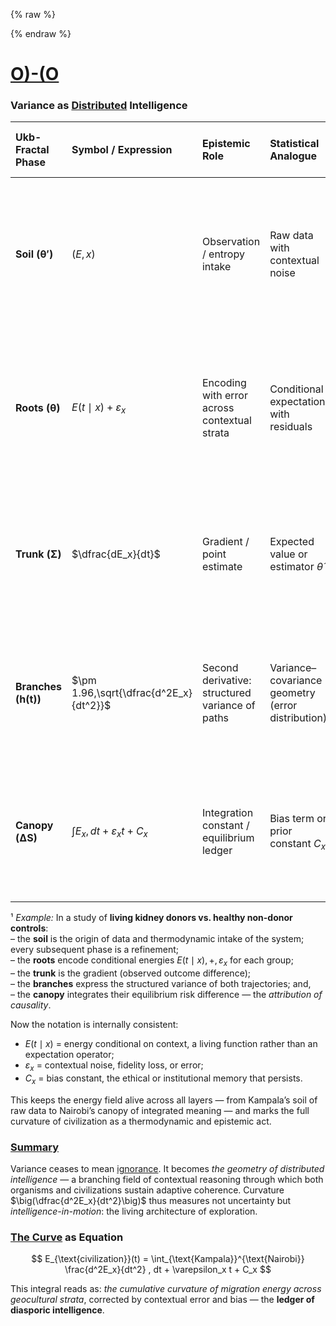 {% raw %}
<!-- Drop this anywhere in your README.md or page HTML -->
<script>
  window.MathJax = {
    tex: {
      inlineMath: [['$', '$'], ['\\(', '\\)']],
      displayMath: [['$$','$$'], ['\\[','\\]']],
      processEscapes: true
    },
    options: {
      skipHtmlTags: ['script','noscript','style','textarea','pre','code']
    }
  };
</script>
<script id="MathJax-script" async
  src="https://cdn.jsdelivr.net/npm/mathjax@3/es5/tex-mml-chtml.js">
</script>
{% endraw %}

# [O)-(O](https://ukb-dt.github.io/gan/)
### Variance as [Distributed](https://ukb-dt.github.io/45yo/) Intelligence

| **Ukb-Fractal Phase** | **Symbol / Expression**                | **Epistemic Role**                              | **Statistical Analogue**                          | **Interpretation / Legacy**                                                                      | **Geocultural Resonance**                                                                                                              | **[Ontological](https://ukb-dt.github.io/ns/) Layer**                                                                       | **Physical Expression (Airport Anatomy)**                | **Metabolic Function**                                               |
| :-------------------- | :------------------------------------- | :---------------------------------------------- | :------------------------------------------------ | :----------------------------------------------------------------------------------------------- | :------------------------------------------------------------------------------------------------------------------------------------- | :------------------------------------------------------------------------------------------ | :------------------------------------------------------- | :------------------------------------------------------------------- |
| **Soil (θ′)**         | $(E, x)$                               | Observation / entropy intake                    | Raw data with contextual noise                    | The clinical or civic sensorium — experience entering the system                                 | **Kampala** — primal sensorium; earth-rich, communal, and immediate — perception unfiltered, entropy alive `@Rx`                       | **Runways + Taxiways + Aprons**                                                             | Earth-contact kinetic substrate                          | Converts ground fuel into lift; kinetic coupling with atmosphere     |
| **Roots (θ)**         | $E(t \mid x) + \varepsilon_x$          | Encoding with error across contextual strata    | Conditional expectation with residuals            | Stratified path dependencies — biological, social, temporal, institutional contexts¹             | **Baltimore** — deep social encoding `@JH`; layered racial, economic, and historical variance forming identity                         | **Gates + Jetways + Stands**                                                                | Static connection between aircraft and terminal          | Anchors flow; exchanges mass, energy, and passengers                 |
| **Trunk (Σ)**         | $\dfrac{dE_x}{dt}$                     | Gradient / point estimate                       | Expected value or estimator $\hat{\theta}$        | Coherent intention or intervention — the system’s direction of learning                          | **Centreville** — measured growth; suburban equilibrium, mid-scale control point of gradient `@Ukb`                                    | **Concourses + Terminal Spine**                                                             | Structural compression of movement into ordered channels | Encodes and regulates flow (security, customs, ticketing, logistics) |
| **Branches (h(t))**   | $\pm 1.96,\sqrt{\dfrac{d^2E_x}{dt^2}}$ | Second derivative: structured variance of paths | Variance–covariance geometry (error distribution) | Distributed intelligence — curvature of exploration; alternative trajectories as reasoning field | **Staten Island** — eccentric curvature; outlier intelligence within the metropolis, variance incarnate `@95CI`                        | **Internal Movers + Airtrains + Service Corridors**                                         | Feedback and oscillation circuits inside the node        | Balances and redistributes flows dynamically                         |
| **Canopy (ΔS)**       | $\int E_x,dt + \varepsilon_x t + C_x$  | Integration constant / equilibrium ledger       | Bias term or prior constant $C_x$                 | Institutional or ethical baseline — what persists after adaptation                               | **[Nairobi](https://ukb-dt.github.io/eac/)** — integrative canopy; synthesis of roots and sky, regional equilibrium and renewal `@PAR` | **Terminal Façades + Arrivals/Departures + Road/Rail Interfaces + Parking/Logistics Belts** | External integration with urban metabolism               | Resolves entropy into social, economic, and informational value      |



¹ *Example:* In a study of **living kidney donors vs. healthy non-donor controls**:   
– the **soil** is the origin of data and thermodynamic intake of the system; every subsequent phase is a refinement;         
– the **roots** encode conditional energies $E(t \mid x),+,\varepsilon_x$ for each group;        
– the **trunk** is the gradient (observed outcome difference);        
– the **branches** express the structured variance of both trajectories; and,         
– the **canopy** integrates their equilibrium risk difference — the *attribution of causality*.            

Now the notation is internally consistent:

* $E(t \mid x)$ = energy conditional on context, a living function rather than an expectation operator;
* $\varepsilon_x$ = contextual noise, fidelity loss, or error;
* $C_x$ = bias constant, the ethical or institutional memory that persists.

This keeps the energy field alive across all layers — from Kampala’s soil of raw data to Nairobi’s canopy of integrated meaning — and marks the full curvature of civilization as a thermodynamic and epistemic act.

### [Summary](https://rocklinc.com/wp-content/uploads/2025/02/March-2025-GBD-Report.pdf)

Variance ceases to mean [ignorance](https://ukb-dt.github.io/jd). It becomes *the geometry of distributed intelligence* — a branching field of contextual reasoning through which both organisms and civilizations sustain adaptive coherence.
Curvature $\big(\dfrac{d^2E_x}{dt^2}\big)$ thus measures not uncertainty but *intelligence-in-motion*:
the living architecture of exploration.

### [The Curve](https://www.gloomboomdoom.com/mm-commentary/public-archive/detail/morality-is-one-of-the-pre-conditions-for-the-functioning-of-the-capitalistic-system/) as Equation

$$
E_{\text{civilization}}(t) = \int_{\text{Kampala}}^{\text{Nairobi}} \frac{d^2E_x}{dt^2} , dt + \varepsilon_x t + C_x
$$

This integral reads as: *the cumulative curvature of migration energy across geocultural strata*, corrected by contextual error and bias — the **ledger of diasporic intelligence**.




